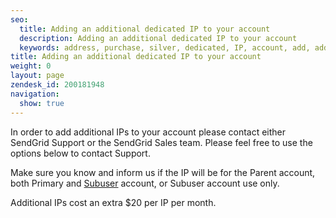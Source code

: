 ```yaml
---
seo:
  title: Adding an additional dedicated IP to your account
  description: Adding an additional dedicated IP to your account
  keywords: address, purchase, silver, dedicated, IP, account, add, additional
title: Adding an additional dedicated IP to your account
weight: 0
layout: page
zendesk_id: 200181948
navigation:
  show: true
---
```


In order to add additional IPs to your account please contact either SendGrid Support or the SendGrid Sales team. Please feel free to use the options below to contact Support.&nbsp;

Make sure you know and inform us if the IP will be for the Parent account, both Primary and [Subuser](http://support.sendgrid.com/forums/20690237-subusers "Link: http://support.sendgrid.com/forums/20690237-subusers") account, or Subuser account use only.&nbsp;

Additional IPs cost an extra $20 per IP per month.&nbsp;

